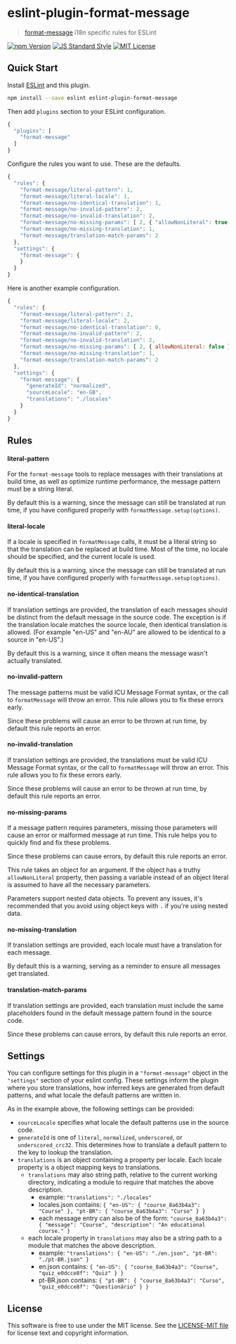 # eslint-plugin-format-message

> [format-message][format-message] i18n specific rules for ESLint

[![npm Version][npm-image]][npm]
[![JS Standard Style][style-image]][style]
[![MIT License][license-image]][LICENSE]


Quick Start
-----------

Install [ESLint][eslint] and this plugin.

```sh
npm install --save eslint eslint-plugin-format-message
```

Then add `plugins` section to your ESLint configuration.

```js
{
  "plugins": [
    "format-message"
  ]
}
```

Configure the rules you want to use. These are the defaults.

```js
{
  "rules": {
    "format-message/literal-pattern": 1,
    "format-message/literal-locale": 1,
    "format-message/no-identical-translation": 1,
    "format-message/no-invalid-pattern": 2,
    "format-message/no-invalid-translation": 2,
    "format-message/no-missing-params": [ 2, { "allowNonLiteral": true } ],
    "format-message/no-missing-translation": 1,
    "format-message/translation-match-params": 2
  },
  "settings": {
    "format-message": {
    }
  }
}
```

Here is another example configuration.

```js
{
  "rules": {
    "format-message/literal-pattern": 2,
    "format-message/literal-locale": 2,
    "format-message/no-identical-translation": 0,
    "format-message/no-invalid-pattern": 2,
    "format-message/no-invalid-translation": 2,
    "format-message/no-missing-params": [ 2, { allowNonLiteral: false } ],
    "format-message/no-missing-translation": 1,
    "format-message/translation-match-params": 2
  },
  "settings": {
    "format-message": {
      "generateId": "normalized",
      "sourceLocale": "en-GB",
      "translations": "./locales"
    }
  }
}
```


Rules
-----

#### literal-pattern

For the `format-message` tools to replace messages with their translations at build time, as well as optimize runtime performance, the message pattern must be a string literal.

By default this is a warning, since the message can still be translated at run time, if you have configured properly with `formatMessage.setup(options)`.

#### literal-locale

If a locale is specified in `formatMessage` calls, it must be a literal string so that the translation can be replaced at build time. Most of the time, no locale should be specified, and the current locale is used.

By default this is a warning, since the message can still be translated at run time, if you have configured properly with `formatMessage.setup(options)`.

#### no-identical-translation

If translation settings are provided, the translation of each messages should be distinct from the default message in the source code. The exception is if the translation locale matches the source locale, then identical translation is allowed. (For example "en-US" and "en-AU" are allowed to be identical to a source in "en-US".)

By default this is a warning, since it often means the message wasn't actually translated.

#### no-invalid-pattern

The message patterns must be valid ICU Message Format syntax, or the call to `formatMessage` will throw an error. This rule allows you to fix these errors early.

Since these problems will cause an error to be thrown at run time, by default this rule reports an error.

#### no-invalid-translation

If translation settings are provided, the translations must be valid ICU Message Format syntax, or the call to `formatMessage` will throw an error. This rule allows you to fix these errors early.

Since these problems will cause an error to be thrown at run time, by default this rule reports an error.

#### no-missing-params

If a message pattern requires parameters, missing those parameters will cause an error or malformed message at run time. This rule helps you to quickly find and fix these problems.

Since these problems can cause errors, by default this rule reports an error.

This rule takes an object for an argument. If the object has a truthy `allowNonLiteral` property, then passing a variable instead of an object literal is assumed to have all the necessary parameters.

Parameters support nested data objects. To prevent any issues, it's recommended that you avoid using object keys with `.` if you're using nested data. 

#### no-missing-translation

If translation settings are provided, each locale must have a translation for each message.

By default this is a warning, serving as a reminder to ensure all messages get translated.

#### translation-match-params

If translation settings are provided, each translation must include the same placeholders found in the default message pattern found in the source code.

Since these problems can cause errors, by default this rule reports an error.


Settings
--------

You can configure settings for this plugin in a `"format-message"` object in the `"settings"` section of your eslint config. These settings inform the plugin where you store translations, how inferred keys are generated from default patterns, and what locale the default patterns are written in.

As in the example above, the following settings can be provided:

* `sourceLocale` specifies what locale the default patterns use in the source code.
* `generateId` is one of `literal`, `normalized`, `underscored`, or `underscored_crc32`. This determines how to translate a default pattern to the key to lookup the translation.
* `translations` is an object containing a property per locale. Each locale property is a object mapping keys to translations.
  * `translations` may also string path, relative to the current working directory, indicating a module to require that matches the above description.
    * example: `"translations": "./locales"`
    * locales.json contains: `{ "en-US": { "course_8a63b4a3": "Course" }, "pt-BR": { "course_8a63b4a3": "Curso" } }`
    * each message entry can also be of the form: `"course_8a63b4a3": { "message": "Course", "description": "An educational course." }`
  * each locale property in `translations` may also be a string path to a module that matches the above description.
    * example: `"translations": { "en-US": "./en.json", "pt-BR": "./pt-BR.json" }`
    * en.json contains: `{ "en-US": { "course_8a63b4a3": "Course", "quiz_e0dcce8f": "Quiz" } }`
    * pt-BR.json contains: `{ "pt-BR": { "course_8a63b4a3": "Curso", "quiz_e0dcce8f": "Questionário" } }`


License
-------

This software is free to use under the MIT license. See the [LICENSE-MIT file][LICENSE] for license text and copyright information.


[npm]: https://www.npmjs.org/package/eslint-plugin-format-message
[npm-image]: https://img.shields.io/npm/v/eslint-plugin-format-message.svg
[style]: https://github.com/feross/standard
[style-image]: https://img.shields.io/badge/code%20style-standard-brightgreen.svg
[license-image]: https://img.shields.io/npm/l/eslint-plugin-format-message.svg
[eslint]: http://eslint.org
[format-message]: https://github.com/format-message/format-message
[LICENSE]: https://github.com/format-message/format-message/blob/master/LICENSE-MIT
